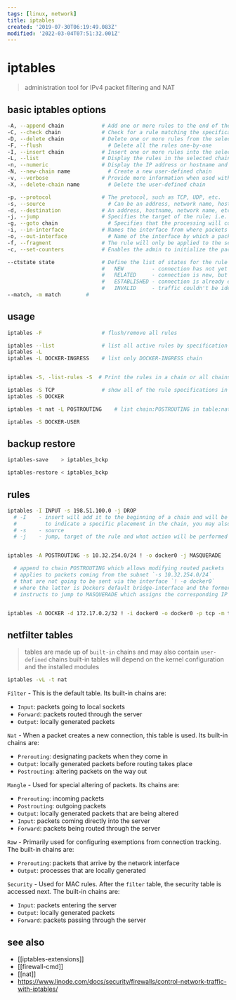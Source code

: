 ```yaml
---
tags: [linux, network]
title: iptables
created: '2019-07-30T06:19:49.083Z'
modified: '2022-03-04T07:51:32.001Z'
---
```


# iptables

> administration tool for IPv4 packet filtering and NAT 

## basic iptables options

```sh
-A, --append chain            # Add one or more rules to the end of the selected chain
-C, --check chain             # Check for a rule matching the specifications in the selected chain
-D, --delete chain	          # Delete one or more rules from the selected chain
-F, --flush 	                # Delete all the rules one-by-one
-I, --insert chain            # Insert one or more rules into the selected chain as the given rule number
-L, --list 	                  # Display the rules in the selected chain
-n, --numeric 	              # Display the IP address or hostname and post number in numeric format
-N, --new-chain name 	        # Create a new user-defined chain
-v, --verbose 	              # Provide more information when used with the list option
-X, --delete-chain name 	    # Delete the user-defined chain

-p, --protocol 	              # The protocol, such as TCP, UDP, etc.
-s, --source 	                # Can be an address, network name, hostname, etc.
-d, --destination             # An address, hostname, network name, etc.
-j, --jump 	                  # Specifies the target of the rule; i.e. what to do if the packet matches.
-g, --goto chain 	            # Specifies that the processing will continue in a user-specified chain.
-i, --in-interface 	          # Names the interface from where packets are received.
-o, --out-interface 	        # Name of the interface by which a packet is being sent.
-f, --fragment 	              # The rule will only be applied to the second and subsequent fragments of fragmented packets.
-c, --set-counters 	          # Enables the admin to initialize the packet and byte counters of a rule.

--ctstate state               # Define the list of states for the rule to match on.
                              #   NEW         - connection has not yet been seen.
                              #   RELATED     - connection is new, but is related to another connection already permitted.
                              #   ESTABLISHED - connection is already established.
                              #   INVALID     - traffic couldn't be identified for some reason
--match, -m match        # 
```

## usage

```sh
iptables -F                   # flush/remove all rules

iptables --list               # list all active rules by specification
iptables -L          
iptables -L DOCKER-INGRESS    # list only DOCKER-INGRESS chain


iptables -S, -list-rules -S  # Print the rules in a chain or all chains

iptables -S TCP               # show all of the rule specifications in the TCP chain
iptables -S DOCKER

iptables -t nat -L POSTROUTING    # list chain:POSTROUTING in table:nat

iptables -S DOCKER-USER
```

## backup restore
```sh
iptables-save    > iptables_bckp

iptables-restore < iptables_bckp
```

## rules
```sh
iptables -I INPUT -s 198.51.100.0 -j DROP
  # -I    - insert will add it to the beginning of a chain and will be applied first 
  #         to indicate a specific placement in the chain, you may also use a number with the -I option.
  # -s    - source
  # -j    - jump, target of the rule and what action will be performed if the packet is a match


iptables -A POSTROUTING -s 10.32.254.0/24 ! -o docker0 -j MASQUERADE   # docker nat rule

  # append to chain POSTROUTING which allows modifying routed packets
  # applies to packets coming from the subnet `-s 10.32.254.0/24` 
  # that are not going to be sent via the interface `! -o docker0` 
  # where the latter is Dockers default bridge-interface and the former is its IPv4-subnet
  # instructs to jump to MASQUERADE which assigns the corresponding IP of the outgoing interface to matching packets.


iptables -A DOCKER -d 172.17.0.2/32 ! -i docker0 -o docker0 -p tcp -m tcp — dport 443 -j ACCEPT   # docker
```


## netfilter tables
> tables are made up of `built-in` chains and may also contain `user-defined` chains
> built-in tables will depend on the kernel configuration and the installed modules
```sh
iptables -vL -t nat
```

`Filter` - This is the default table. Its built-in chains are:
- `Input`: packets going to local sockets
- `Forward`: packets routed through the server
- `Output`: locally generated packets

`Nat` - When a packet creates a new connection, this table is used. Its built-in chains are:
- `Prerouting`: designating packets when they come in
- `Output`: locally generated packets before routing takes place
- `Postrouting`: altering packets on the way out

`Mangle` - Used for special altering of packets. Its chains are:
- `Prerouting`: incoming packets
- `Postrouting`: outgoing packets
- `Output`: locally generated packets that are being altered
- `Input`: packets coming directly into the server
- `Forward`: packets being routed through the server

`Raw` - Primarily used for configuring exemptions from connection tracking. The built-in chains are:
- `Prerouting`: packets that arrive by the network interface
- `Output`: processes that are locally generated

`Security` - Used for MAC rules. After the `filter` table, the security table is accessed next. The built-in chains are:
- `Input`: packets entering the server
- `Output`: locally generated packets
- `Forward`: packets passing through the server


## see also
- [[iptables-extensions]]
- [[firewall-cmd]]
- [[nat]]
- https://www.linode.com/docs/security/firewalls/control-network-traffic-with-iptables/
